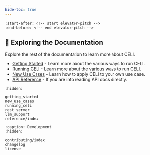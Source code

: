 ```yaml
---
hide-toc: true
---
```


```{include} ../README.md
:start-after: <!-- start elevator-pitch -->
:end-before: <!-- end elevator-pitch -->
```

## 📖 Exploring the Documentation

Explore the rest of the documentation to learn more about CELI.
* [Getting Started](getting_started) - Learn more about the various ways to run CELI.
* [Running CELI](running_celi) - Learn more about the various ways to run CELI.
* [New Use Cases](new_use_cases) - Learn how to apply CELI to your own use case.
* [API Reference](reference/index) - If you are into reading API docs directly.

```{toctree}
:hidden:

getting_started
new_use_cases
running_celi
rest_server
llm_support
reference/index
```

```{toctree}
:caption: Development
:hidden:

contributing/index
changelog
license
```
